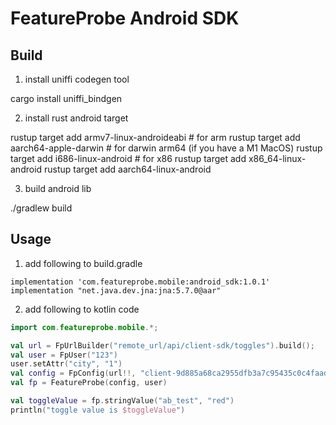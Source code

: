 # FeatureProbe Android SDK

## Build

1. install uniffi codegen tool

cargo install uniffi_bindgen

2. install rust android target

rustup target add armv7-linux-androideabi   # for arm
rustup target add aarch64-apple-darwin      # for darwin arm64 (if you have a M1 MacOS)
rustup target add i686-linux-android        # for x86
rustup target add x86_64-linux-android
rustup target add aarch64-linux-android

3. build android lib

./gradlew build  

## Usage

1. add following to build.gradle

`implementation 'com.featureprobe.mobile:android_sdk:1.0.1'`
`implementation "net.java.dev.jna:jna:5.7.0@aar"`

2. add following to kotlin code

```kotlin
import com.featureprobe.mobile.*;

val url = FpUrlBuilder("remote_url/api/client-sdk/toggles").build();
val user = FpUser("123")
user.setAttr("city", "1")
val config = FpConfig(url!!, "client-9d885a68ca2955dfb3a7c95435c0c4faad70b50d", 10u, true)
val fp = FeatureProbe(config, user)

val toggleValue = fp.stringValue("ab_test", "red")
println("toggle value is $toggleValue")

```
